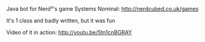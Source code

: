 Java bot for Nerd³'s game Systems Nominal: http://nerdcubed.co.uk/games

It's 1 class and badly written, but it was fun

Video of it in action: http://youtu.be/5tn1cnBGRAY